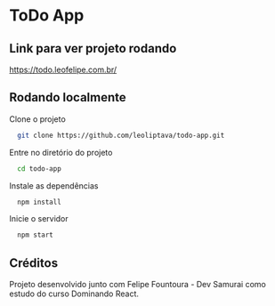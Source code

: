 # ToDo App

## Link para ver projeto rodando

https://todo.leofelipe.com.br/

## Rodando localmente

Clone o projeto

```bash
  git clone https://github.com/leoliptava/todo-app.git
```

Entre no diretório do projeto

```bash
  cd todo-app
```

Instale as dependências

```bash
  npm install
```

Inicie o servidor

```bash
  npm start
```

## Créditos

Projeto desenvolvido junto com Felipe Fountoura - Dev Samurai como estudo do curso Dominando React.
